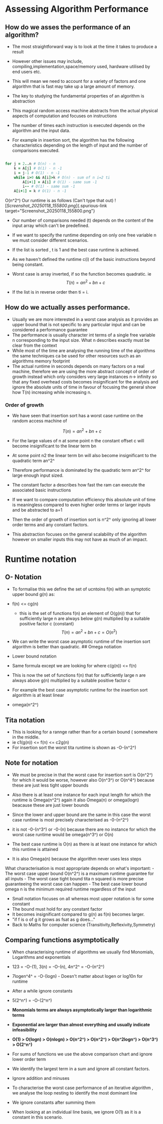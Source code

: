 # Assessing Algorithm Performance

## How do we asses the performance of an algorithm?

- The most straightforward way is to look at the time it takes to
  produce a result

- However other issues may include,
  compiling,implementation,space/memory used, hardware utilised by end
  users etc.

- This will mean we need to account for a variety of factors and one
  algorithm that is fast may take up a large amount of memory.

- The key to studying the fundamental properties of an algorithm is
  abstraction

- This magical random access machine abstracts from the actual physical
  aspects of computation and focuses on instructions

- The number of times each instruction is executed depends on the
  algorithm and the input data.

- For example in insertion sort, the algorithm has the following
  characteristics depending on the length of input and the number of
  comparisons executed.

``` ruby

for j = 2..n # O(n) - n
    k = A[j] # O(1) - n -1
    i = j-1 # O(1) - n -1
    while i>0 && A[i]>k # O(n) - sum of n i=2 ti
        A[i+1] = A[i] # O(1) - same sum -1 
        i-- # O(1) - same sum -1
    A[i+1] = k # O(1) - n -1

```

O(n^2^) Our runtime is as follows (Can\'t type that out)
\![*Screenshot_20250118_155800.png*]{.spurious-link
target="Screenshot_20250118_155800.png"}

- Our number of comparisons needed (t) depends on the content of the
  input array which can\'t be predefined.

- If we want to specify the runtime depending on only one free variable
  n we must consider different scenarios.

- If the list is sorted , t is 1 and the best case runtime is achieved.

- As we haven\'t defined the runtime c(i) of the basic instructions
  beyond being constant.

- Worst case is array inverted, if so the function becomes quadratic. ie
  $$  T(n) = an^2 + bn +c
   $$

- If the list is in reverse order then ti = i.

## How do we actually asses performance.

- Usually we are more interested in a worst case analysis as it provides
  an upper bound that is not specific to any particular input and can be
  considered a performance guarantee
- The performance is usually character int terms of a single free
  variable n corresponding to the input size. What n describes exactly
  must be clear from the context
- While most of the time are analysing the running time of the
  algorithms the same techniques ca be used for other resources such as
  an algorithms memory footprint
- The actual runtime in seconds depends on many factors on a real
  machine, therefore we are using the more abstract concept of order of
  growth instead which only considers very large instances n-\> infinity
  so that any fixed overhead costs becomes insignificant for the
  analysis and ignore the absolute units of time in favour of focusing
  the general show how T(n) increasing while increasing n.

### Order of growth

- We have seen that insertion sort has a worst case runtime on the
  random access machine of

$$ T(n) = an^2 + bn +c$$

- For the large values of n at some point n the constant offset c will
  become insignificant to the linear term bn

- At some point n2 the linear term bn will also become insignificant to
  the quadratic term an^2^

- Therefore performance is dominated by the quadratic term an^2^ for
  large enough input sized.

- The constant factor a describes how fast the ram can execute the
  associated basic instructions

- If we want to compare computation efficiency this absolute unit of
  time is meaningless compared to even higher order terms or larger
  inputs and be abstracted to a=1

- Then the order of growth of insertion sort is n^2^ only ignoring all
  lower order terms and any constant factors.

- This abstraction focuses on the general scalability of the algorithm
  however on smaller inputs this may not have as much of an impact.

# Runtime notation

## O- Notation

- To formalise this we define the set of ucntoins f(n) with an symptotic
  upper bound g(n) as:

- f(n) \<= cg(n)

  - this is the set of functions f(n) an element of O(g(n)) that for
    sufficiently large n are always below g(n) multiplied by a suitable
    positive factor c (constant)
    $$  T(n) = an^2 +bn +c = O(n^2)
     $$

- We can write the worst case asymptotic runtime of the insertion sort
  algorithm is better than quadratic. \## Omega notiation

- Lower bound notation

- Same formula except we are looking for where c(g(n)) \<= f(n)

- This is now the set of functions f(n) that for sufficiently large n
  are always above g(n) multiplied by a suitable positive factor c

- For example the best case asymptotic runtime for the insertion sort
  algorithm is at least linear

- omega(n^2^)

## Tita notation

- This is looking for a rannge rather than for a certain bound (
  somewhere in the middle.
- ie c1(g(n)) \<= f(n) \<= c2g(n)
- For insertion sort the worst tita runtime is shown as -O-(n^2^)

## Note for notation

- We must be precise in that the worst case for insertion sort is
  O(n^2^) for which it would be worse, however also O(n^3^) or O(n^4^)
  because these are just less tight upper bounds

- Also there is at least one instance for each input length for which
  the runtime is Omega(n^2^) again it also Omega(n) or omega(logn)
  beacause these are just lower bounds

- Since the lower and upper bound are the same in this case the worst
  case runtime is most precisely characterised as -0-(n^2^)

- it is not -0-(n^3^) or -0-(n) because there are no instance for which
  the worst case runtime would be omega(n^3^) or O(n)

- The best case runtime is O(n) as there is at least one instance for
  which this runtime is attained

- It is also Omega(n) because the algorithm never uses less steps

What characterisation is most appropriate depends on what\'s
important: - The worst case upper bound O(n^2^) is a maximum runtime
guarantee for all inputs - The worst case tight bound tita n squared is
more precise guaranteeing the worst case can happen - The best case
lower bound omega n is the minimum required runtime regardless of the
input

- Small notation focuses on all whereas most upper notation is for some
  constant
- The bound must hold for any constant factor
- It becomes insignificant compared to g(n) as f(n) becomes larger.
- \"if f is o of g it grows as fsat as g does...\"
- Back to Maths for computer science (Transitivity,Reflexivity,Symmetry)

## Comparing functions asymptotically

- When characterising runtime of algorithms we usually find Monomials,
  Logarithms and exponentials

- 123 = -O-(1), 3(n) = -O-(n), 4n^2^ = -O-(n^2^)

- 7logen^4^ = -O-(logn) - Doesn\'t matter about logen or log10n for
  runtime

- After a while ignore constants

- 5(2^n^) = -O-(2^n^)

- **Monomials terms are always asymptotically larger than logarithmic
  terms**

- **Exponential are larger than almost everything and usually indicate
  infeasibility**

- **O(1) \> O(logn) \> O(nlogn) \> O(n^2^) \> O(n^2^) \> O(n^2logn^) \>
  O(n^3^) \> O(2^n^)**

- For sums of functions we use the above comparison chart and ignore
  lower order term

- We identify the largest term in a sum and ignore all constant factors.

- Ignore addition and minuses

- To characterise the worst case performance of an iterative algorithm ,
  we analyse the loop nesting to identify the most dominant line

- We ignore constants after summing them

- When looking at an individual line basis, we ignore O(1) as it is a
  constant in this scenario.
